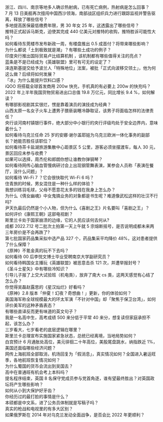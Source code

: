 浙江、四川、南京等地多人确诊热射病，已有死亡病例，热射病是怎么回事？  
7 月 13 日美舰再次擅闯中国西沙领海，南部战区组织兵力进行跟踪监视并警告驱离，释放了哪些信号？  
多地提高医保最低缴费年限，男 30 年女 25 年，这透露出了哪些信号？  
推特正式起诉马斯克，迫使其完成 440 亿美元对推特的收购，推特胜诉可能性大吗？  
如何看待东莞楼市发布新政一周，有楼盘推出 0.5 成首付？将带来哪些影响？  
为什么都说「土到极致就是潮」？有哪些土成功的例子？  
印度央行推出国际贸易卢比结算机制 ，该机制都有哪些值得关注的亮点？  
蓝条是不是已经成为《英雄联盟》里可有可无的设定了？  
泽连斯基提交给予波兰人「特殊地位」法案，被批「正式向波移交领土」，他为何这么做？后续将如何发展？  
「冰」为什么能提升饮料口感？  
iQOO 将搭载全球首发商用 200w 快充，手机真的有必要上 200w 的快充吗？  
2022 年上半年我国货物贸易进出口总值 19.8 万亿元，同比增长 9.4 %，如何解读？  
有哪部影视剧其实很烂，愣是靠着演员的演技成为经典？  
山西太原一名女子火车上遭男子猥亵装睡冷静取证，该男子将面临怎样的法律责任？  
央行谈河南村镇银行事件，绝大部分中小银行的央行评级均处于安全边界内，意味着什么？  
如何看待乌克兰任命 25 岁的安娜·谢尔盖耶娃为乌克兰欧洲一体化事务的副部长？她能否胜任该职位？  
如何看待茶卡盐湖旅游集散中心距景区 5 公里，游客必须坐摆渡车，每人 30 元，景区回应未参与收费？  
如果可以选择，周杰伦和郎朗你想让谁教你弹钢琴？  
如何看待网传心脑血管慢病研讨会上出现钢管舞表演，某参会人员称「表演在餐厅，没什么问题」？  
如何看待 Wi-Fi 7 ？它会很快取代 Wi-Fi 6 吗？  
住青旅的时候，男女混住是一种什么样的体验？  
我想训练羽毛球，父母不愿意花太多的钱在我身上怎么办？  
为什么《倩女幽魂》中女鬼搞业务的对象都是书生呢？难道像武松这样的壮汉不行吗?  
尹天仇最后仍然是个小人物，但为什么《喜剧之王》片名要叫「喜剧之王」？  
如何评价《康熙王朝》这部电视剧？  
斯里兰卡处于国家崩溃的边缘，它的人民应该何去何从?  
成都 2022.7.12 号二批次土拍第一天上午就 5 宗熔断摇号，是否说明成都未来两三年房价是不会再跌了?  
第七批国家药品集采拟中选产品 327 个，药品集采平均降价 48%，这对患者提供了什么保障？  
《原神》不氪金真的玩不下去吗？  
如何看待 00 后李悦文博士毕业受聘南京大学副研究员？  
如何看待韩国女主播玩《英雄联盟》被恶意击杀 121 次，并遭举报封号？  
《圣斗士星矢》中有哪些冷知识？  
引导儿子报了上交大试验班（机电类），放弃了南大 cs 类，这两天感觉有心结了怎么办？  
你觉得吴磊赵露思的《星汉灿烂》好看吗？  
《原神》2.8 版本「仲夏！幻夜？奇想曲！」更新，你的体验如何？  
美国海军称全球规模最大的环太军演「不针对中国」却「聚焦于保卫台湾」，如何评价美军的这种矛盾表态？  
有哪些直译反而更有味道的英文句子？  
我是一名高中生，高考成绩 500 来分低于平常 40 来分，想复读但家庭承担不起，该怎么办？  
三岁看大，七岁看老的底层逻辑在哪里？  
斯里兰卡总理宣布实施国家紧急状态，总统已经离境，当地局势如何？  
白宫预计 6 月通胀处高位，美元徘徊二十年高位，美股尾盘跳水，纳指跌近 1%，美国还面临哪些经济问题？  
网传上海航班全部取消，机场回复为「假消息」，真实情况如何？全国进入暑运旺季，各地航班恢复情况如何？  
为什么蜀国的货币会流出到吴国去？  
高中在普通班有机会考上本科吗？  
提名程序结束，英国 8 名保守党成员参与党首角逐，谁有望最终胜出？对英国政坛将产生哪些影响？  
如何从小到大保护好牙齿？  
你经历过的最打脸的事情是什么？  
本硕都是中文系，进了公务员体制就是写稿子吗？  
真实的枪战和电视里的有多大区别？  
如果俄罗斯在 2014 年对乌克兰发动全面战争，是否会比 2022 年更顺利？  
